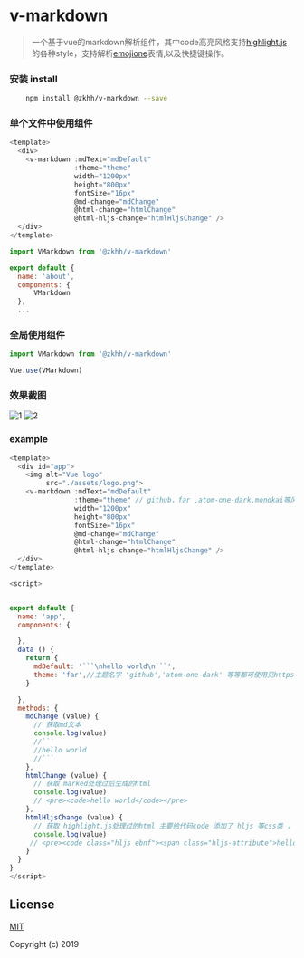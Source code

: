 #  v-markdown

> 一个基于vue的markdown解析组件，其中code高亮风格支持[highlight.js](https://highlightjs.org/)的各种style，支持解析[emojione](https://www.joypixels.com/)表情,以及快捷键操作。

### 安装 install
```bash
    npm install @zkhh/v-markdown --save
```
### 单个文件中使用组件

```js
<template>
  <div>
    <v-markdown :mdText="mdDefault" 
                :theme="theme"
                width="1200px"
                height="800px"
                fontSize="16px"
                @md-change="mdChange"
                @html-change="htmlChange"
                @html-hljs-change="htmlHljsChange" />
  </div>
</template>

import VMarkdown from '@zkhh/v-markdown'

export default {
  name: 'about',
  components: {
      VMarkdown
  },
  ...

```

### 全局使用组件

```js
import VMarkdown from '@zkhh/v-markdown'

Vue.use(VMarkdown)

```
### 效果截图
![1](https://raw.githubusercontent.com/zhangyake/v-markdown/master/examples/assets/kjj.png)
![2](https://raw.githubusercontent.com/zhangyake/v-markdown/master/examples/assets/demo.png)

### example

```js
<template>
  <div id="app">
    <img alt="Vue logo"
         src="./assets/logo.png">
    <v-markdown :mdText="mdDefault" 
                :theme="theme" // github，far ,atom-one-dark,monokai等风格
                width="1200px"
                height="800px"
                fontSize="16px"
                @md-change="mdChange"
                @html-change="htmlChange"
                @html-hljs-change="htmlHljsChange" />
  </div>
</template>

<script>


export default {
  name: 'app',
  components: {

  },
  data () {
    return {
      mdDefault: '```\nhello world\n```',
      theme: 'far',//主题名字 'github','atom-one-dark' 等等都可使用见https://highlightjs.org highlightjs支持的style
    }

  },
  methods: {
    mdChange (value) {
      // 获取md文本 
      console.log(value)
      //```
      //hello world
      //``` 
    },
    htmlChange (value) {
      // 获取 marked处理过后生成的html
      console.log(value) 
      // <pre><code>hello world</code></pre>
    },
    htmlHljsChange (value) {
      // 获取 highlight.js处理过的html 主要给代码code 添加了 hljs 等css类 ， 如果把 此处的html 保存为html 文件 需要引用 highlight.js相关style文件 才能呈现出效果
      console.log(value) 
     // <pre><code class="hljs ebnf"><span class="hljs-attribute">hello world</span></code></pre>
    }
  }
}
</script>
```
## License
[MIT](http://opensource.org/licenses/MIT)

Copyright (c) 2019